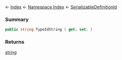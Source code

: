 ← [Index](Api-Index) ← [Namespace Index](Namespace-Index) ← [SerializableDefinitionId](VRage.ObjectBuilders.SerializableDefinitionId)

### Summary

```csharp
public string TypeIdString { get; set; }
```

### Returns

[string](https://docs.microsoft.com/en-us/dotnet/api/system.string?view=netframework-4.6)

